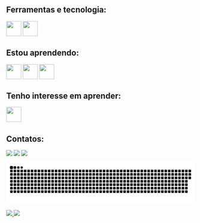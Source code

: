 
## Ferramentas e tecnologia:
<img loading="lazy" src="https://cdn.jsdelivr.net/gh/devicons/devicon/icons/git/git-original.svg" width="40" height="40"/> <img src="https://cdn.jsdelivr.net/gh/devicons/devicon@latest/icons/visualstudio/visualstudio-plain.svg" width="40" height="40"/>
          
          
          

## Estou aprendendo: 
 <img src="https://cdn.jsdelivr.net/gh/devicons/devicon@latest/icons/html5/html5-original.svg" width="40" height="40"/> <img src="https://cdn.jsdelivr.net/gh/devicons/devicon@latest/icons/css3/css3-original.svg" width="40" height="40"/> <img src="https://cdn.jsdelivr.net/gh/devicons/devicon@latest/icons/javascript/javascript-original.svg" width="40" height="40"/>

## Tenho interesse em aprender: 
  <img src="https://cdn.jsdelivr.net/gh/devicons/devicon@latest/icons/python/python-original.svg"  width="40" height="40"/>
          

## Contatos:
 <div>
<a href="https://instagram.com/bia._.as" target="_blank"><img loading="lazy" src="https://img.shields.io/badge/-Instagram-%23E4405F?style=for-the-badge&logo=instagram&logoColor=white" target="_blank"></a>
<a href = "mailto:contato@biancaalverne.16"><img loading="lazy" src="https://img.shields.io/badge/Gmail-D14836?style=for-the-badge&logo=gmail&logoColor=white" target="_blank"></a>
<a href="https://www.linkedin.com/in/bianca-alverne-83374b269/?originalSubdomain=br" target="_blank"><img loading="lazy" src="https://img.shields.io/badge/-LinkedIn-%230077B5?style=for-the-badge&logo=linkedin&logoColor=white" target="_blank"></a>   
</div>

![Snake animation](https://github.com/BiaAlverne/BiaAlverne/blob/output/github-contribution-grid-snake.svg)

<div>
<a href="https://github.com/BiaAlverne">
<img loading="lazy" height="180em" src="https://github-readme-stats.vercel.app/api/top-langs/?username=BiaAlverne&layout=compact&langs_count=7&theme=dracula"/>
<img loading="lazy" height="180em" src="https://github-readme-stats.vercel.app/api?username=BiaAlverne&show_icons=true&theme=dracula&include_all_commits=true&count_private=true"/>
</div>

           
          
          
